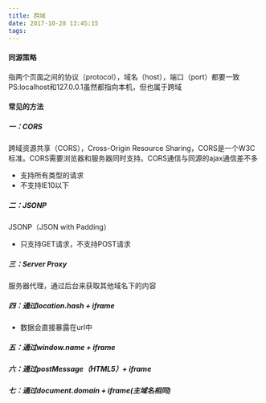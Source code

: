 ```yaml
---
title: 跨域
date: 2017-10-28 13:45:15
tags:
---
```


#### 同源策略
指两个页面之间的协议（protocol），域名（host），端口（port）都要一致
PS:localhost和127.0.0.1虽然都指向本机，但也属于跨域

#### 常见的方法
##### 一：CORS
跨域资源共享（CORS），Cross-Origin Resource Sharing，CORS是一个W3C标准。CORS需要浏览器和服务器同时支持。CORS通信与同源的ajax通信差不多
- 支持所有类型的请求
- 不支持IE10以下

##### 二：JSONP
JSONP（JSON with Padding）
- 只支持GET请求，不支持POST请求

##### 三：Server Proxy
服务器代理，通过后台来获取其他域名下的内容

##### 四：通过location.hash + iframe 
- 数据会直接暴露在url中

##### 五：通过window.name + iframe

##### 六：通过postMessage（HTML5）+ iframe

##### 七：通过document.domain + iframe(主域名相同)
